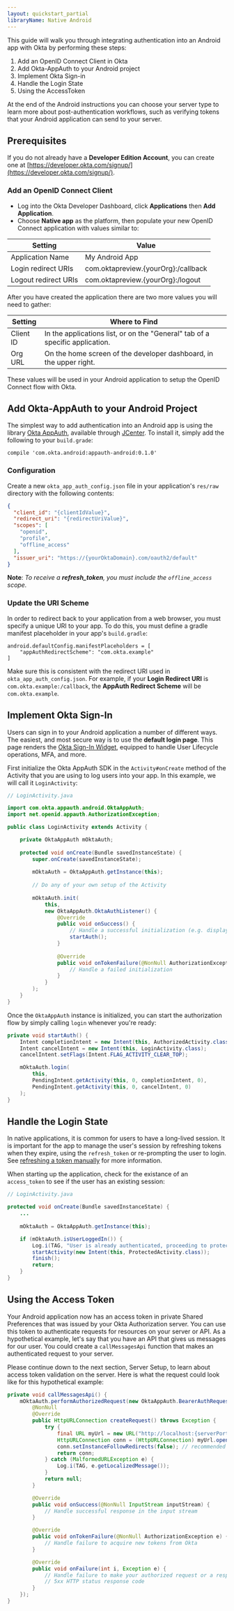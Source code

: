 ```yaml
---
layout: quickstart_partial
libraryName: Native Android
---
```


This guide will walk you through integrating authentication into an Android app with Okta by performing these steps:

1. Add an OpenID Connect Client in Okta
2. Add Okta-AppAuth to your Android project
3. Implement Okta Sign-in
4. Handle the Login State
5. Using the AccessToken

At the end of the Android instructions you can choose your server type to learn more about post-authentication workflows, such as verifying tokens that your Android application can send to your server.

## Prerequisites
If you do not already have a **Developer Edition Account**, you can create one at [https://developer.okta.com/signup/](https://developer.okta.com/signup/).

### Add an OpenID Connect Client
* Log into the Okta Developer Dashboard, click **Applications** then **Add Application**.
* Choose **Native app** as the platform, then populate your new OpenID Connect application with values similar to:

| Setting             | Value                                               |
| ------------------- | --------------------------------------------------- |
| Application Name    | My Android App                                      |
| Login redirect URIs | com.oktapreview.{yourOrg}:/callback                 |
| Logout redirect URIs| com.oktapreview.{yourOrg}:/logout                   |

After you have created the application there are two more values you will need to gather:

| Setting       | Where to Find                                                                  |
| ------------- | ------------------------------------------------------------------------------ |
| Client ID     | In the applications list, or on the "General" tab of a specific application.    |
| Org URL       | On the home screen of the developer dashboard, in the upper right.             |


These values will be used in your Android application to setup the OpenID Connect flow with Okta.

## Add Okta-AppAuth to your Android Project
The simplest way to add authentication into an Android app is using the library [Okta AppAuth](https://bintray.com/okta/com.okta.android/okta-appauth), available through [JCenter](https://bintray.com/bintray/jcenter). To install it, simply add the following to your `build.grade`:

```
compile 'com.okta.android:appauth-android:0.1.0'
```

### Configuration
Create a new `okta_app_auth_config.json` file in your application's `res/raw` directory with the following contents:
```json
{
  "client_id": "{clientIdValue}",
  "redirect_uri": "{redirectUriValue}",
  "scopes": [
    "openid",
    "profile",
    "offline_access"
  ],
  "issuer_uri": "https://{yourOktaDomain}.com/oauth2/default"
}
```
**Note**: *To receive a **refresh_token**, you must include the `offline_access` scope.*

### Update the URI Scheme
In order to redirect back to your application from a web browser, you must specify a unique URI to your app. To do this, you must define a gradle manifest placeholder in your app's `build.gradle`:

```
android.defaultConfig.manifestPlaceholders = [
    "appAuthRedirectScheme": "com.okta.example"
]
```

Make sure this is consistent with the redirect URI used in `okta_app_auth_config.json`. For example, if your **Login Redirect URI** is `com.okta.example:/callback`, the **AppAuth Redirect Scheme** will be `com.okta.example`.

## Implement Okta Sign-In
Users can sign in to your Android application a number of different ways.
The easiest, and most secure way is to use the **default login page**. This page renders the [Okta Sign-In Widget](/code/javascript/okta_sign-in_widget.html), equipped to handle User Lifecycle operations, MFA, and more.

First initialize the Okta AppAuth SDK in the `Activity#onCreate` method of the Activity that you are using to log users into your app. In this example, we will call it `LoginActivity`:

```java
// LoginActivity.java

import com.okta.appauth.android.OktaAppAuth;
import net.openid.appauth.AuthorizationException;

public class LoginActivity extends Activity {

    private OktaAppAuth mOktaAuth;
    
    protected void onCreate(Bundle savedInstanceState) {
        super.onCreate(savedInstanceState);
    
        mOktaAuth = OktaAppAuth.getInstance(this);
    
        // Do any of your own setup of the Activity
    
        mOktaAuth.init(
            this,
            new OktaAppAuth.OktaAuthListener() {
                @Override
                public void onSuccess() {
                    // Handle a successful initialization (e.g. display login button)
                    startAuth();
                }
            
                @Override
                public void onTokenFailure(@NonNull AuthorizationException ex) {
                    // Handle a failed initialization
                }
            }
        );
    }
}
```

Once the `OktaAppAuth` instance is initialized, you can start the authorization flow by simply calling `login` whenever you're ready:

```java
private void startAuth() {
    Intent completionIntent = new Intent(this, AuthorizedActivity.class);
    Intent cancelIntent = new Intent(this, LoginActivity.class);
    cancelIntent.setFlags(Intent.FLAG_ACTIVITY_CLEAR_TOP);

    mOktaAuth.login(
        this,
        PendingIntent.getActivity(this, 0, completionIntent, 0),
        PendingIntent.getActivity(this, 0, cancelIntent, 0)
    );
}
```

## Handle the Login State
In native applications, it is common for users to have a long-lived session. It is important for the app to manage the user's session by refreshing tokens when they expire, using the `refresh_token` or re-prompting the user to login. See [refreshing a token manually](https://github.com/okta/okta-sdk-appauth-android#refresh-a-token-manually) for more information.

When starting up the application, check for the existance of an `access_token` to see if the user has an existing session:

```java
// LoginActivity.java

protected void onCreate(Bundle savedInstanceState) {
    ...
    
    mOktaAuth = OktaAppAuth.getInstance(this);

    if (mOktaAuth.isUserLoggedIn()) {
        Log.i(TAG, "User is already authenticated, proceeding to protected activity");        
        startActivity(new Intent(this, ProtectedActivity.class));
        finish();
        return;
    }
}
```

## Using the Access Token

Your Android application now has an access token in private Shared Preferences that was issued by your Okta Authorization server. You can use this token to authenticate requests for resources on your server or API. As a hypothetical example, let's say that you have an API that gives us messages for our user.  You could create a `callMessagesApi` function that makes an authenticated request to your server.

Please continue down to the next section, Server Setup, to learn about access token validation on the server.  Here is what the request could look like for this hypothetical example:

```java
private void callMessagesApi() {
    mOktaAuth.performAuthorizedRequest(new OktaAppAuth.BearerAuthRequest() {
        @NonNull
        @Override
        public HttpURLConnection createRequest() throws Exception {
            try {
                final URL myUrl = new URL("http://localhost:{serverPort}/api/messages");
                HttpURLConnection conn = (HttpURLConnection) myUrl.openConnection();
                conn.setInstanceFollowRedirects(false); // recommended during authorized calls
                return conn;
            } catch (MalformedURLException e) {
                Log.i(TAG, e.getLocalizedMessage());
            }
            return null;
        }

        @Override
        public void onSuccess(@NonNull InputStream inputStream) {
            // Handle successful response in the input stream
        }

        @Override
        public void onTokenFailure(@NonNull AuthorizationException e) {
            // Handle failure to acquire new tokens from Okta
        }

        @Override
        public void onFailure(int i, Exception e) {
            // Handle failure to make your authorized request or a response with a 4xx or
            // 5xx HTTP status response code
        }
    });
}
```
